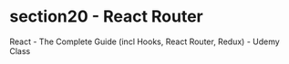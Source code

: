 # section20 - React Router 
React - The Complete Guide (incl Hooks, React Router, Redux) - Udemy Class


